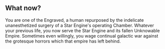 ## What now?

You are one of the Engraved, a human repurposed by the indelicate unanesthetized surgery of a Star Engine's operating Chamber.  Whatever your previous life, you now serve the Star Engine and its fallen Unknowable Empire.  Sometimes even willingly, you wage continual galactic war against the grotesque horrors which that empire has left behind.
